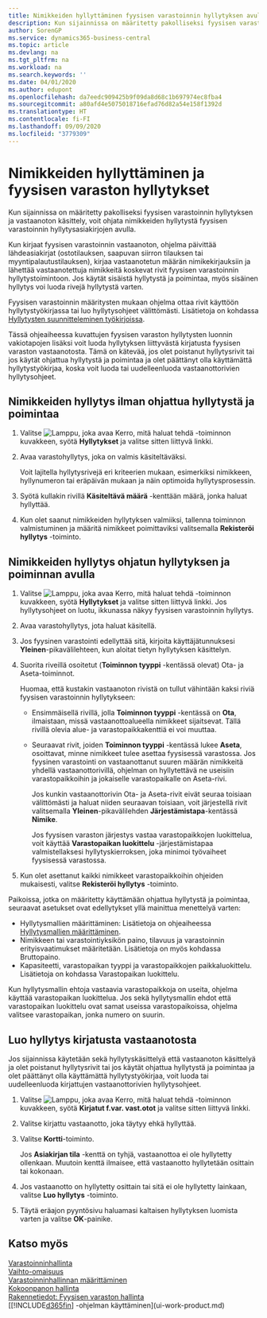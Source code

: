 ```yaml
---
title: Nimikkeiden hyllyttäminen fyysisen varastoinnin hyllytyksen avulla | Microsoft Docs
description: Kun sijainnissa on määritetty pakolliseksi fyysisen varastoinnin hyllytyksen ja vastaanoton käsittely, voit ohjata nimikkeiden hyllytystä fyysisen varastoinnin hyllytysasiakirjojen avulla.
author: SorenGP
ms.service: dynamics365-business-central
ms.topic: article
ms.devlang: na
ms.tgt_pltfrm: na
ms.workload: na
ms.search.keywords: ''
ms.date: 04/01/2020
ms.author: edupont
ms.openlocfilehash: da7eedc909425b9f09da8d68c1b697974ec8fba4
ms.sourcegitcommit: a80afd4e5075018716efad76d82a54e158f1392d
ms.translationtype: HT
ms.contentlocale: fi-FI
ms.lasthandoff: 09/09/2020
ms.locfileid: "3779309"
---
```

# <a name="put-items-away-with-warehouse-put-aways"></a>Nimikkeiden hyllyttäminen ja fyysisen varaston hyllytykset
Kun sijainnissa on määritetty pakolliseksi fyysisen varastoinnin hyllytyksen ja vastaanoton käsittely, voit ohjata nimikkeiden hyllytystä fyysisen varastoinnin hyllytysasiakirjojen avulla.  

Kun kirjaat fyysisen varastoinnin vastaanoton, ohjelma päivittää lähdeasiakirjat (ostotilauksen, saapuvan siirron tilauksen tai myyntipalautustilauksen), kirjaa vastaanotetun määrän nimikekirjauksiin ja lähettää vastaanotettuja nimikkeitä koskevat rivit fyysisen varastoinnin hyllytystoimintoon. Jos käytät sisäistä hyllytystä ja poimintaa, myös sisäinen hyllytys voi luoda rivejä hyllytystä varten.  

Fyysisen varastoinnin määritysten mukaan ohjelma ottaa rivit käyttöön hyllytystyökirjassa tai luo hyllytysohjeet välittömästi. Lisätietoja on kohdassa [Hyllytysten suunnitteleminen työkirjoissa](warehouse-how-to-plan-put-aways-in-worksheets.md).  

Tässä ohjeaiheessa kuvattujen fyysisen varaston hyllytysten luonnin vakiotapojen lisäksi voit luoda hyllytyksen liittyvästä kirjatusta fyysisen varaston vastaanotosta. Tämä on kätevää, jos olet poistanut hyllytysrivit tai jos käytät ohjattua hyllytystä ja poimintaa ja olet päättänyt olla käyttämättä hyllytystyökirjaa, koska voit luoda tai uudelleenluoda vastaanottorivien hyllytysohjeet.  

## <a name="to-put-items-away-without-directed-put-away-and-pick"></a>Nimikkeiden hyllytys ilman ohjattua hyllytystä ja poimintaa  
1.  Valitse ![Lamppu, joka avaa Kerro, mitä haluat tehdä -toiminnon](media/ui-search/search_small.png "Kerro, mitä haluat tehdä") kuvakkeen, syötä **Hyllytykset** ja valitse sitten liittyvä linkki.  
2.  Avaa varastohyllytys, joka on valmis käsiteltäväksi.  

    Voit lajitella hyllytysrivejä eri kriteerien mukaan, esimerkiksi nimikkeen, hyllynumeron tai eräpäivän mukaan ja näin optimoida hyllytysprosessin.  
3.  Syötä kullakin rivillä **Käsiteltävä määrä** -kenttään määrä, jonka haluat hyllyttää.  
4.  Kun olet saanut nimikkeiden hyllytyksen valmiiksi, tallenna toiminnon valmistuminen ja määritä nimikkeet poimittaviksi valitsemalla **Rekisteröi hyllytys** -toiminto.  

## <a name="to-put-items-away-with-directed-put-away-and-pick"></a>Nimikkeiden hyllytys ohjatun hyllytyksen ja poiminnan avulla  
1.  Valitse ![Lamppu, joka avaa Kerro, mitä haluat tehdä -toiminnon](media/ui-search/search_small.png "Kerro, mitä haluat tehdä") kuvakkeen, syötä **Hyllytykset** ja valitse sitten liittyvä linkki.
    Jos hyllytysohjeet on luotu, ikkunassa näkyy fyysisen varastoinnin hyllytys.  
2.  Avaa varastohyllytys, jota haluat käsitellä.  
3.  Jos fyysinen varastointi edellyttää sitä, kirjoita käyttäjätunnuksesi **Yleinen**-pikavälilehteen, kun aloitat tietyn hyllytyksen käsittelyn.  
4.  Suorita riveillä osoitetut (**Toiminnon tyyppi** -kentässä olevat) Ota- ja Aseta-toiminnot.  

    Huomaa, että kustakin vastaanoton rivistä on tullut vähintään kaksi riviä fyysisen varastoinnin hyllytykseen:  

    -   Ensimmäisellä rivillä, jolla **Toiminnon tyyppi** -kentässä on **Ota**, ilmaistaan, missä vastaanottoalueella nimikkeet sijaitsevat. Tällä rivillä olevia alue- ja varastopaikkakenttiä ei voi muuttaa.  
    -   Seuraavat rivit, joiden **Toiminnon tyyppi** -kentässä lukee **Aseta**, osoittavat, minne nimikkeet tulee asettaa fyysisessä varastossa. Jos fyysinen varastointi on vastaanottanut suuren määrän nimikkeitä yhdellä vastaanottorivillä, ohjelman on hyllytettävä ne useisiin varastopaikkoihin ja jokaiselle varastopaikalle on Aseta-rivi.  

        Jos kunkin vastaanottorivin Ota- ja Aseta-rivit eivät seuraa toisiaan välittömästi ja haluat niiden seuraavan toisiaan, voit järjestellä rivit valitsemalla **Yleinen**-pikavälilehden **Järjestämistapa**-kentässä **Nimike**.  

        Jos fyysisen varaston järjestys vastaa varastopaikkojen luokittelua, voit käyttää **Varastopaikan luokittelu** -järjestämistapaa valmistellaksesi hyllytyskierroksen, joka minimoi työvaiheet fyysisessä varastossa.  

5.  Kun olet asettanut kaikki nimikkeet varastopaikkoihin ohjeiden mukaisesti, valitse **Rekisteröi hyllytys** -toiminto.  

Paikoissa, jotka on määritetty käyttämään ohjattua hyllytystä ja poimintaa, seuraavat asetukset ovat edellytykset yllä mainittua menettelyä varten:  

- Hyllytysmallien määrittäminen: Lisätietoja on ohjeaiheessa [Hyllytysmallien määrittäminen](warehouse-how-to-set-up-put-away-templates.md).  
- Nimikkeen tai varastointiyksikön paino, tilavuus ja varastoinnin erityisvaatimukset määritetään. Lisätietoja on myös kohdassa Bruttopaino.  
- Kapasiteetti, varastopaikan tyyppi ja varastopaikkojen paikkaluokittelu. Lisätietoja on kohdassa Varastopaikan luokittelu.  

Kun hyllytysmallin ehtoja vastaavia varastopaikkoja on useita, ohjelma käyttää varastopaikan luokittelua. Jos sekä hyllytysmallin ehdot että varastopaikan luokittelu ovat samat useissa varastopaikoissa, ohjelma valitsee varastopaikan, jonka numero on suurin.

## <a name="to-create-a-put-away-from-a-posted-receipt"></a>Luo hyllytys kirjatusta vastaanotosta  
 Jos sijainnissa käytetään sekä hyllytyskäsittelyä että vastaanoton käsittelyä ja olet poistanut hyllytysrivit tai jos käytät ohjattua hyllytystä ja poimintaa ja olet päättänyt olla käyttämättä hyllytystyökirjaa, voit luoda tai uudelleenluoda kirjattujen vastaanottorivien hyllytysohjeet.

1.  Valitse ![Lamppu, joka avaa Kerro, mitä haluat tehdä -toiminnon](media/ui-search/search_small.png "Kerro, mitä haluat tehdä") kuvakkeen, syötä **Kirjatut f.var. vast.otot** ja valitse sitten liittyvä linkki.  
2.  Valitse kirjattu vastaanotto, joka täytyy ehkä hyllyttää.  
3.  Valitse **Kortti**-toiminto.  

    Jos **Asiakirjan tila** -kenttä on tyhjä, vastaanottoa ei ole hyllytetty ollenkaan. Muutoin kenttä ilmaisee, että vastaanotto hyllytetään osittain tai kokonaan.  

4.  Jos vastaanotto on hyllytetty osittain tai sitä ei ole hyllytetty lainkaan, valitse **Luo hyllytys** -toiminto.  
5.  Täytä eräajon pyyntösivu haluamasi kaltaisen hyllytyksen luomista varten ja valitse **OK**-painike.   

## <a name="see-also"></a>Katso myös  
[Varastoinninhallinta](warehouse-manage-warehouse.md)  
[Vaihto-omaisuus](inventory-manage-inventory.md)  
[Varastoinninhallinnan määrittäminen](warehouse-setup-warehouse.md)     
[Kokoonpanon hallinta](assembly-assemble-items.md)    
[Rakennetiedot: Fyysisen varaston hallinta](design-details-warehouse-management.md)  
[[!INCLUDE[d365fin](includes/d365fin_md.md)] -ohjelman käyttäminen](ui-work-product.md)
